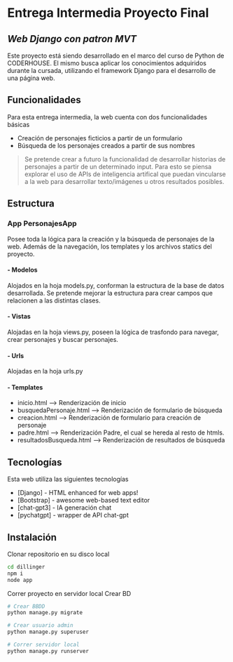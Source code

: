 # Entrega Intermedia Proyecto Final
## _Web Django con patron MVT_

Este proyecto está siendo desarrollado en el marco del curso de Python de CODERHOUSE. El mismo busca aplicar los conocimientos adquiridos durante la cursada, utilizando el framework Django para el desarrollo de una página web. 

## Funcionalidades
Para esta entrega intermedia, la web cuenta con dos funcionalidades básicas
- Creación de personajes ficticios a partir de un formulario
- Búsqueda de los personajes creados a partir de sus nombres

> Se pretende crear a futuro la funcionalidad de desarrollar historias de personajes a partir de un determinado input. Para esto se piensa explorar el uso de APIs de inteligencia artifical que puedan vincularse a la web para desarrollar texto/imágenes u otros resultados posibles. 

## Estructura
### App PersonajesApp
Posee toda la lógica para la creación y la búsqueda de personajes de la web. Además de la navegación, los templates y los archivos statics del proyecto. 
#### - Modelos
Alojados en la hoja models.py, conforman la estructura de la base de datos desarrollada. Se pretende mejorar la estructura para crear campos que relacionen a las distintas clases.
#### - Vistas
Alojadas en la hoja views.py, poseen la lógica de trasfondo para navegar, crear personajes y buscar personajes.
#### - Urls
Alojadas en la hoja urls.py
#### - Templates
- inicio.html --> Renderización de inicio
- busquedaPersonaje.html --> Renderización de formulario de búsqueda
- creacion.html --> Renderización de formulario para creación de personaje
- padre.html --> Renderización Padre, el cual se hereda al resto de htmls.
- resultadosBusqueda.html --> Renderización de resultados de búsqueda

## Tecnologías

Esta web utiliza las siguientes tecnologías
- [Django] - HTML enhanced for web apps!
- [Bootstrap] - awesome web-based text editor
- [chat-gpt3] - IA generación chat
- [pychatgpt] - wrapper de API chat-gpt 

## Instalación

Clonar repositorio en su disco local

```sh
cd dillinger
npm i
node app
```

Correr proyecto en servidor local
Crear BD

```sh
# Crear BBDD
python manage.py migrate

# Crear usuario admin
python manage.py superuser

# Correr servidor local
python manage.py runserver

```

